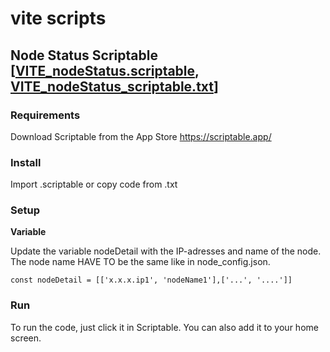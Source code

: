 # vite scripts

## Node Status Scriptable [[VITE_nodeStatus.scriptable](https://github.com/theMoe/vite/blob/main/001_NodeStatusScriptable/VITE_nodeStatus.scriptable), [VITE_nodeStatus_scriptable.txt](https://github.com/theMoe/vite/blob/main/001_NodeStatusScriptable/VITE_nodeStatus_scriptable.txt)]

### Requirements
Download Scriptable from the App Store
https://scriptable.app/

### Install
Import .scriptable or copy code from .txt

### Setup
**Variable**

Update the variable nodeDetail with the IP-adresses and name of the node. The node name HAVE TO be the same like in node_config.json.
```
const nodeDetail = [['x.x.x.ip1', 'nodeName1'],['...', '....']]
```

### Run
To run the code, just click it in Scriptable. You can also add it to your home screen.